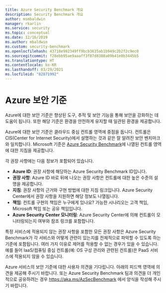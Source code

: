 ```yaml
---
title: Azure Security Benchmark 개요
description: Security Benchmark 개요
author: msmbaldwin
manager: rkarlin
ms.service: security
ms.topic: conceptual
ms.date: 12/16/2019
ms.author: mbaldwin
ms.custom: security-benchmark
ms.openlocfilehash: 43718e992349ff9bcb3635ab1b949c2b2f2c9ec0
ms.sourcegitcommit: f28ebb95ae9aaaff3f87d8388a09b41e0b3445b5
ms.translationtype: HT
ms.contentlocale: ko-KR
ms.lasthandoff: 03/29/2021
ms.locfileid: "82871992"
---
```

# <a name="security-baselines-for-azure"></a>Azure 보안 기준

Azure에 대한 보안 기준은 향상된 도구, 추적 및 보안 기능을 통해 보안을 강화하는 데 도움이 됩니다. 또한 해당 기준은 환경을 안전하게 유지할 때 일관된 환경을 제공합니다.

Azure에 대한 보안 기준은 클라우드 중심 컨트롤 영역에 중점을 둡니다. 컨트롤은 CIS(Center for Internet Security)에서 설명하는 것과 같은 잘 알려진 보안 벤치마크와 일치합니다. Microsoft 기준은 [Azure Security Benchmark](overview.md)에 나열된 컨트롤 영역에 대한 지침을 제공합니다.

각 권장 사항에는 다음 정보가 포함되어 있습니다.

- **Azure ID**: 권장 사항에 해당하는 Azure Security Benchmark ID입니다.
- **권장 사항**: Azure ID 바로 뒤에 나오는 권장 사항은 컨트롤에 대한 높은 수준의 설명을 제공합니다.
- **지침**: 권장 사항의 근거와 구현 방법에 대한 지침 링크입니다. Azure Security Center에서 권장 사항을 지원하면 해당 정보도 나열됩니다.
- **책임**: 컨트롤 구현의 책임은 누구에게 있나요? 가능한 시나리오는 고객 책임, Microsoft 책임 또는 공유 책임입니다.
- **Azure Security Center 모니터링**: Azure Security Center에 의해 컨트롤이 모니터링되는지 여부와 참조 링크를 포함합니다.

특정 서비스에 적용되지 않는 권장 사항을 포함한 모든 권장 사항은 Azure Security Benchmark가 각 서비스와 어떻게 관련이 있는지를 전체적으로 파악할 수 있도록 하는 기준에 포함됩니다. 여러 가지 이유로 제어를 적용할 수 없는 경우가 있을 수 있습니다. 예를 들어 IaaS/컴퓨팅 중심 컨트롤(예: OS 구성 관리와 관련된 컨트롤)은 PaaS 서비스에 적용되지 않을 수 있습니다.


Azure 서비스의 보안 기준에 대한 사용자 의견을 기다립니다. 아래의 피드백 영역에 의견을 제공해 주시기 바랍니다. 또는 Azure Security Benchmark 팀과 의견을 더 개인적으로 공유하려는 경우 https://aka.ms/AzSecBenchmark 에서 양식을 작성해 주시기 바랍니다.
